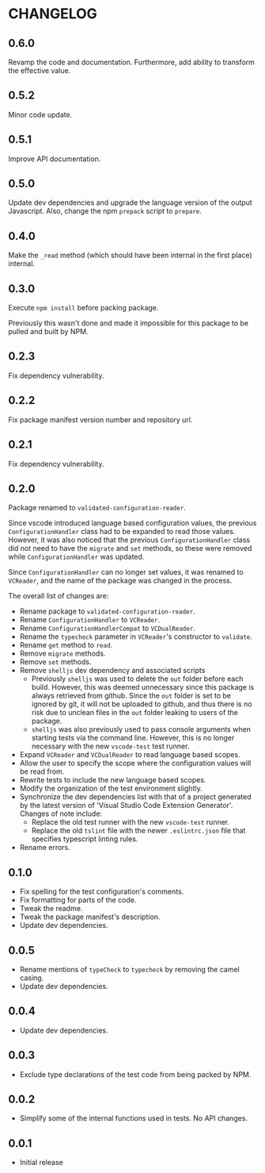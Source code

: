 # CHANGELOG

## 0.6.0

Revamp the code and documentation. Furthermore, add ability to transform the
effective value.

## 0.5.2

Minor code update.

## 0.5.1

Improve API documentation.

## 0.5.0

Update dev dependencies and upgrade the language version of the output Javascript. Also, change the npm `prepack` script to `prepare`.

## 0.4.0

Make the `_read` method (which should have been internal in the first place) 
internal.

## 0.3.0

Execute `npm install` before packing package.

Previously this wasn't done and made it impossible for this package to be 
pulled and built by NPM.

## 0.2.3

Fix dependency vulnerability.

## 0.2.2

Fix package manifest version number and repository url. 

## 0.2.1

Fix dependency vulnerability.

## 0.2.0 

Package renamed to `validated-configuration-reader`.

Since vscode introduced language based configuration values, the previous 
`ConfigurationHandler` class had to be expanded to read those values. However, 
it was also noticed that the previous `ConfigurationHandler` class did not 
need to have the `migrate` and `set` methods, so these were removed while
`ConfigurationHandler` was updated. 

Since `ConfigurationHandler` can no longer set values, it was renamed to
`VCReader`, and the name of the package was changed in the process. 

The overall list of changes are: 

- Rename package to `validated-configuration-reader`. 
- Rename `ConfigurationHandler` to `VCReader`.
- Rename `ConfigurationHandlerCompat` to `VCDualReader`. 
- Rename the `typecheck` parameter in `VCReader`'s constructor to `validate`.
- Rename `get` method to `read`.
- Remove `migrate` methods. 
- Remove `set` methods.
- Remove `shelljs` dev dependency and associated scripts
    * Previously `shelljs` was used to delete the `out` folder before each build. 
      However, this was deemed unnecessary since this package is always retrieved 
      from github. Since the `out` folder is set to be ignored by git, it will 
      not be uploaded to github, and thus there is no risk due to unclean files 
      in the `out` folder leaking to users of the package. 
    * `shelljs` was also previously used to pass console arguments when starting 
      tests via the command line. However, this is no longer necessary with the 
      new `vscode-test` test runner.
- Expand `VCReader` and `VCDualReader` to read language based scopes.
- Allow the user to specify the scope where the configuration values will be read 
  from.
- Rewrite tests to include the new language based scopes.
- Modify the organization of the test environment slightly.
- Synchronize the dev dependencies list with that of a project generated by the 
  latest version of 'Visual Studio Code Extension Generator'. Changes of note 
  include:
    * Replace the old test runner with the new `vscode-test` runner.
    * Replace the old `tslint` file with the newer `.eslintrc.json` file that 
      specifies typescript linting rules.
- Rename errors.

## 0.1.0

- Fix spelling for the test configuration's comments.
- Fix formatting for parts of the code.
- Tweak the readme.
- Tweak the package manifest's description.
- Update dev dependencies.

## 0.0.5

- Rename mentions of `typeCheck` to `typecheck` by removing the camel casing.
- Update dev dependencies.

## 0.0.4 

- Update dev dependencies.

## 0.0.3 

- Exclude type declarations of the test code from being packed by NPM.

## 0.0.2

- Simplify some of the internal functions used in tests. No API changes.

## 0.0.1

- Initial release